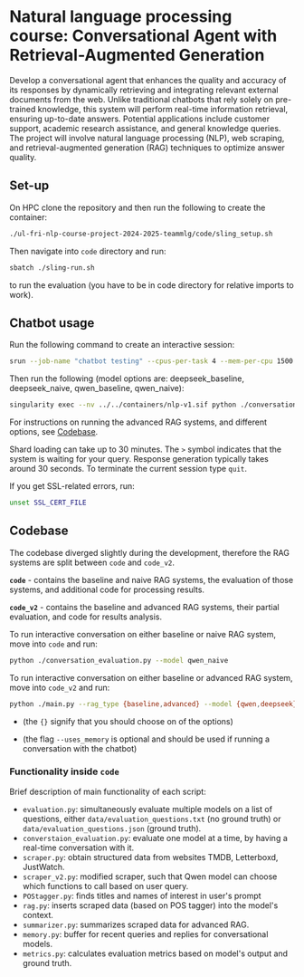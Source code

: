 # Natural language processing course: Conversational Agent with Retrieval-Augmented Generation

Develop a conversational agent that enhances the quality and accuracy of its responses by dynamically retrieving and integrating relevant external documents from the web. Unlike traditional chatbots that rely solely on pre-trained knowledge, this system will perform real-time information retrieval, ensuring up-to-date answers. Potential applications include customer support, academic research assistance, and general knowledge queries. The project will involve natural language processing (NLP), web scraping, and retrieval-augmented generation (RAG) techniques to optimize answer quality.


## Set-up
On HPC clone the repository and then run the following to create the container:

```bash
./ul-fri-nlp-course-project-2024-2025-teammlg/code/sling_setup.sh
```

Then navigate into <code>code</code> directory and run:

```bash
sbatch ./sling-run.sh
```

to run the evaluation (you have to be in code directory for relative imports to work).


## Chatbot usage
Run the following command to create an interactive session:
```bash
srun --job-name "chatbot testing" --cpus-per-task 4 --mem-per-cpu 1500 --time 30:00 --gres=gpu:2 --partition=gpu --pty bash
```

Then run the following (model options are: deepseek_baseline, deepseek_naive, qwen_baseline, qwen_naive):
```bash
singularity exec --nv ../../containers/nlp-v1.sif python ./conversation_evaluation.py --model qwen_naive
```

For instructions on running the advanced RAG systems, and different options, see [Codebase](#codebase).

Shard loading can take up to 30 minutes. The <code>></code> symbol indicates that the system is waiting for your query. Response generation typically takes around 30 seconds. To terminate the current session type <code>quit</code>.

If you get SSL-related errors, run:

```bash
unset SSL_CERT_FILE
```


## Codebase
The codebase diverged slightly during the development, therefore the RAG systems are split between `code` and `code_v2`.

**`code`** - contains the baseline and naive RAG systems, the evaluation of those systems, and additional code for processing results.

**`code_v2`** - contains the baseline and advanced RAG systems, their partial evaluation, and code for results analysis.

To run interactive conversation on either baseline or naive RAG system, move into `code` and run:

```bash
python ./conversation_evaluation.py --model qwen_naive
```

To run interactive conversation on either baseline or advanced RAG system, move into `code_v2` and run:

```bash
python ./main.py --rag_type {baseline,advanced} --model {qwen,deepseek} --operation converse --output_directory <optional, a string> --uses_memory
```
- (the `{}` signify that you should choose on of the options)

- (the flag `--uses_memory` is optional and should be used if running a conversation with the chatbot)

### Functionality inside `code`
Brief description of main functionality of each script:
- <code>evaluation.py</code>: simultaneously evaluate multiple models on a list of questions, either <code>data/evaluation_questions.txt</code> (no ground truth) or <code>data/evaluation_questions.json</code> (ground truth).
- <code>converstaion_evaluation.py</code>: evaluate one model at a time, by having a real-time conversation with it.
- <code>scraper.py</code>: obtain structured data from websites TMDB, Letterboxd, JustWatch.
- <code>scraper_v2.py</code>: modified scraper, such that Qwen model can choose which functions to call based on user query.
- <code>POStagger.py</code>: finds titles and names of interest in user's prompt
- <code>rag.py</code>: inserts scraped data (based on POS tagger) into the model's context.
- <code>summarizer.py</code>: summarizes scraped data for advanced RAG.
- <code>memory.py</code>: buffer for recent queries and replies for conversational models.
- <code>metrics.py</code>: calculates evaluation metrics based on model's output and ground truth.
